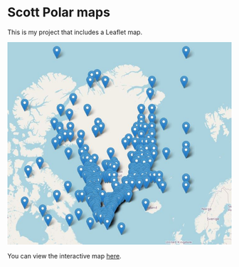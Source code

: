 # Scott Polar maps


This is my project that includes a Leaflet map.

![Map Screenshot](gl_screenshot.JPG)

You can view the interactive map [here](SPRI_Map_GL.html).
